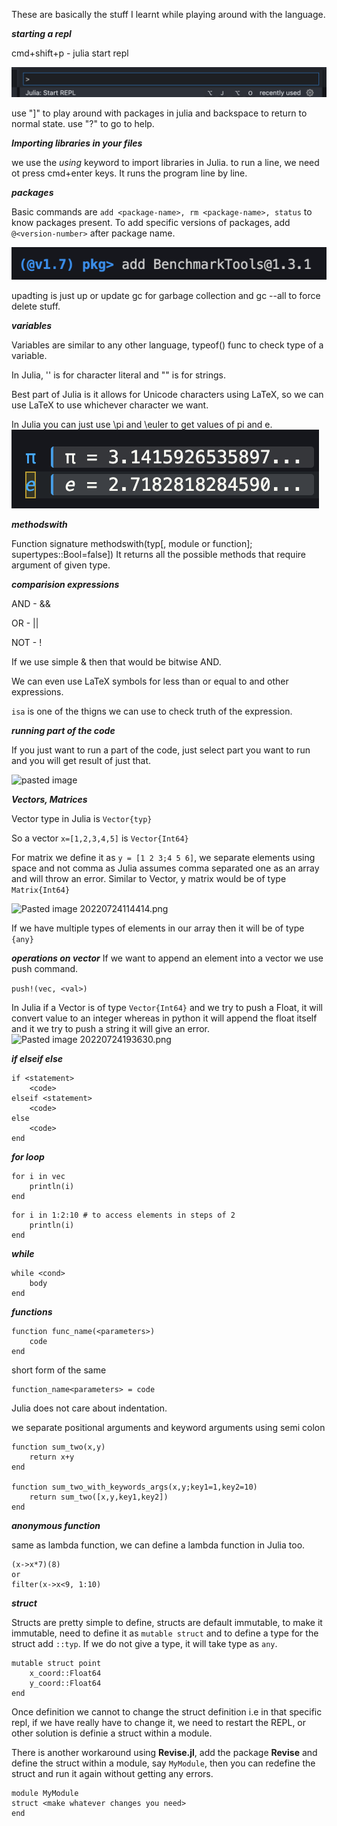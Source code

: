 These are basically the stuff I learnt while playing around with the language.

***starting a repl***

cmd+shift+p - julia start repl

![Pasted image](static/startREPL.png)

use "]" to play around with packages in julia and backspace to return to normal state. 
use "?" to go to help.

***Importing libraries in your files***

we use the *using* keyword to import libraries in Julia. to run a line, we need ot press cmd+enter keys. It runs the program line by line.


***packages***

Basic commands are ```add <package-name>, rm <package-name>, status``` to know packages present. To add specific versions of packages, add ```@<version-number>``` after package name.

![Pasted image](static/addPackage.png)

upadting is just up or update <package-name>
gc for garbage collection and gc --all to force delete stuff.


***variables***

Variables are similar to any other language, typeof() func to check type of a variable.

In Julia, '' is for character literal and "" is for strings.

Best part of Julia is it allows for Unicode characters using LaTeX, so we can use LaTeX to use whichever character we want.

In Julia you can just use \pi and \euler to get values of pi and e.
![Pasted image](static/piANDe.png)


***methodswith***

Function signature  methodswith(typ[, module or function]; supertypes::Bool=false])
It returns all the possible methods that require argument of given type.

***comparision expressions***

AND - &&

OR - ||

NOT - !

If we use simple & then that would be bitwise AND.

We can even use LaTeX symbols for less than or equal to and other expressions.

```isa``` is one of the thigns we can use to check truth of the expression.


***running part of the code***

If you just want to run a part of the code, just select part you want to run and you will get result of just that.

![pasted image](static/runPartOfCode.png)

***Vectors, Matrices***
 
Vector type in Julia is ```Vector{typ}```

So a vector ```x=[1,2,3,4,5]``` is ```Vector{Int64}```

For matrix we define it as ```y = [1 2 3;4 5 6]```, we separate elements using space and not comma as Julia assumes comma separated one as an array and will throw an error. Similar to Vector, y matrix would be of type ```Matrix{Int64}```

![Pasted image 20220724114414.png](static/matrix.png)

If we have multiple types of elements in our array then it will be of type ```{any}```

***operations on vector***
If we want to append an element into a vector we use push command.

```push!(vec, <val>)```

In Julia if a Vector is of type ```Vector{Int64}``` and we try to push a Float, it will convert value to an integer whereas in python it will append the float itself and it we try to push a string it will give an error.
![Pasted image 20220724193630.png](static/vector.png)


***if elseif else***

```
if <statement>
    <code>
elseif <statement>
    <code>
else
    <code>
end
```

***for loop***

```
for i in vec
    println(i)
end
```

```
for i in 1:2:10 # to access elements in steps of 2
    println(i)
end
```

***while***

```
while <cond>
    body
end
```

***functions***

```
function func_name(<parameters>)
    code
end
```

short form of the same

```
function_name<parameters> = code
```

Julia does not care about indentation.

we separate positional arguments and keyword arguments using semi colon

```
function sum_two(x,y)
    return x+y
end

function sum_two_with_keywords_args(x,y;key1=1,key2=10)
    return sum_two([x,y,key1,key2])
end
```

***anonymous function***

same as lambda function, we can define a lambda function in Julia too.

```
(x->x*7)(8)
or
filter(x->x<9, 1:10)
``` 

***struct***

Structs are pretty simple to define, structs are default immutable, to make it immutable, need to define it as ```mutable struct``` and to define a type for the struct add ```::typ```. If we do not give a type, it will take type as ```any```.

```
mutable struct point
    x_coord::Float64
    y_coord::Float64
end
```


Once definition we cannot to change the struct definition i.e in that specific repl, if we have really have to change it, we need to restart the REPL, or other solution is definie a struct within a module.

There is another workaround using **Revise.jl**, add the package **Revise** and define the struct within a module, say ```MyModule```, then you can redefine the struct and run it again without getting any errors.

```
module MyModule
struct <make whatever changes you need>
end
```